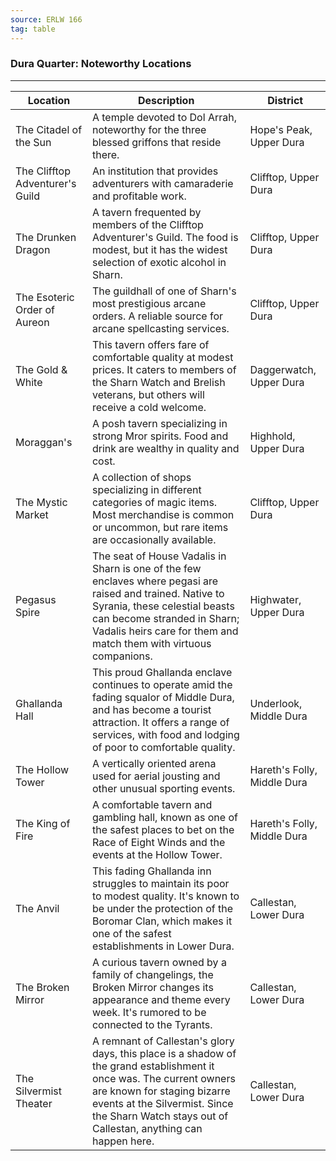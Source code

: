 ```yaml
---
source: ERLW 166
tag: table
---
```


### Dura Quarter: Noteworthy Locations
---
|Location|Description|District|
|----|----------|----|
|The Citadel of the Sun|A temple devoted to Dol Arrah, noteworthy for the three blessed griffons that reside there.|Hope's Peak, Upper Dura|
|The Clifftop Adventurer's Guild|An institution that provides adventurers with camaraderie and profitable work.|Clifftop, Upper Dura|
|The Drunken Dragon|A tavern frequented by members of the Clifftop Adventurer's Guild. The food is modest, but it has the widest selection of exotic alcohol in Sharn.|Clifftop, Upper Dura|
|The Esoteric Order of Aureon|The guildhall of one of Sharn's most prestigious arcane orders. A reliable source for arcane spellcasting services.|Clifftop, Upper Dura|
|The Gold & White|This tavern offers fare of comfortable quality at modest prices. It caters to members of the Sharn Watch and Brelish veterans, but others will receive a cold welcome.|Daggerwatch, Upper Dura|
|Moraggan's|A posh tavern specializing in strong Mror spirits. Food and drink are wealthy in quality and cost.|Highhold, Upper Dura|
|The Mystic Market|A collection of shops specializing in different categories of magic items. Most merchandise is common or uncommon, but rare items are occasionally available.|Clifftop, Upper Dura|
|Pegasus Spire|The seat of House Vadalis in Sharn is one of the few enclaves where pegasi are raised and trained. Native to Syrania, these celestial beasts can become stranded in Sharn; Vadalis heirs care for them and match them with virtuous companions.|Highwater, Upper Dura|
|Ghallanda Hall|This proud Ghallanda enclave continues to operate amid the fading squalor of Middle Dura, and has become a tourist attraction. It offers a range of services, with food and lodging of poor to comfortable quality.|Underlook, Middle Dura|
|The Hollow Tower|A vertically oriented arena used for aerial jousting and other unusual sporting events.|Hareth's Folly, Middle Dura|
|The King of Fire|A comfortable tavern and gambling hall, known as one of the safest places to bet on the Race of Eight Winds and the events at the Hollow Tower.|Hareth's Folly, Middle Dura|
|The Anvil|This fading Ghallanda inn struggles to maintain its poor to modest quality. It's known to be under the protection of the Boromar Clan, which makes it one of the safest establishments in Lower Dura.|Callestan, Lower Dura|
|The Broken Mirror|A curious tavern owned by a family of changelings, the Broken Mirror changes its appearance and theme every week. It's rumored to be connected to the Tyrants.|Callestan, Lower Dura|
|The Silvermist Theater|A remnant of Callestan's glory days, this place is a shadow of the grand establishment it once was. The current owners are known for staging bizarre events at the Silvermist. Since the Sharn Watch stays out of Callestan, anything can happen here.|Callestan, Lower Dura|
